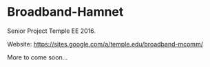 # Broadband-Hamnet
Senior Project Temple EE 2016.

Website: https://sites.google.com/a/temple.edu/broadband-mcomm/

More to come soon...
